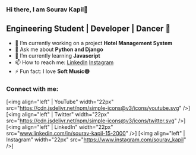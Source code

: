 ### Hi there, I am Sourav Kapil👋

<!--
**Souravkapil/Souravkapil** is a ✨ _special_ ✨ repository because its `README.md` (this file) appears on your GitHub profile.

Here are some ideas to get you started:

- 🔭 I’m currently working on ...
- 🌱 I’m currently learning ...
- 👯 I’m looking to collaborate on ...
- 🤔 I’m looking for help with ...
- 💬 Ask me about ...
- 📫 How to reach me: ...
- 😄 Pronouns: ...
- ⚡ Fun fact: ...
-->


<h2>Engineering Student | Developer | Dancer 👯 </h2>

- 🔭 I’m currently working on a project <strong>Hotel Management System</strong>
- 💬 Ask me about <strong>Python and Django</strong>
- 🌱 I’m currently learning <strong> Javascript </strong>
- 📫 How to reach me: <a href="www.linkedin.com/in/sourav-kapil-15-2000" target="_blank">LinkedIn</a>
                       <a href="https://www.instagram.com/sourav_kapil" target="_blank">Instagram</a>
- ⚡ Fun fact: I love <strong>Soft Music😄</strong>


### Connect with me:

[<img align="left"  | YouTube" width="22px" src="https://cdn.jsdelivr.net/npm/simple-icons@v3/icons/youtube.svg" />]
[<img align="left"  | Twitter" width="22px" src="https://cdn.jsdelivr.net/npm/simple-icons@v3/icons/twitter.svg" />]
[<img align="left"  | LinkedIn" width="22px" src="www.linkedin.com/in/sourav-kapil-15-2000" />]
[<img align="left"  | Instagram" width="22px" src="https://www.instagram.com/sourav_kapil" />]





